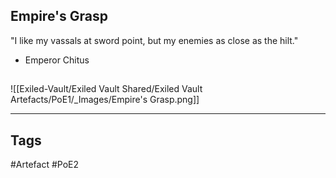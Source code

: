 ## Empire's Grasp
"I like my vassals at sword point,
but my enemies as close as the hilt."
- Emperor Chitus
##
![[Exiled-Vault/Exiled Vault Shared/Exiled Vault Artefacts/PoE1/_Images/Empire's Grasp.png]]

---
## Tags
#Artefact
#PoE2